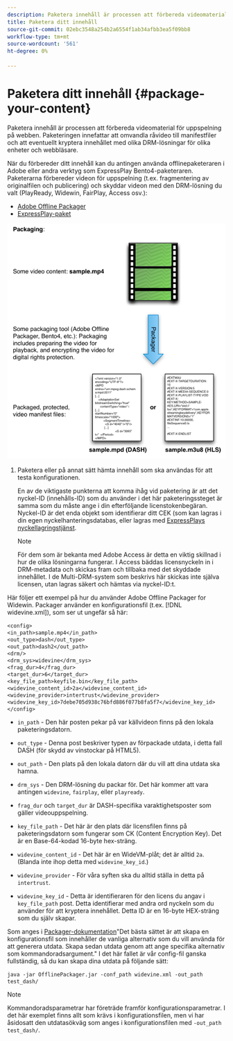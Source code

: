 ```yaml
---
description: Paketera innehåll är processen att förbereda videomaterial för uppspelning på webben. Paketeringen innefattar att omvandla råvideo till manifestfiler och att eventuellt kryptera innehållet med olika DRM-lösningar för olika enheter och webbläsare.
title: Paketera ditt innehåll
source-git-commit: 02ebc3548a254b2a6554f1ab34afbb3ea5f09bb8
workflow-type: tm+mt
source-wordcount: '561'
ht-degree: 0%

---
```


# Paketera ditt innehåll {#package-your-content}

Paketera innehåll är processen att förbereda videomaterial för uppspelning på webben. Paketeringen innefattar att omvandla råvideo till manifestfiler och att eventuellt kryptera innehållet med olika DRM-lösningar för olika enheter och webbläsare.

När du förbereder ditt innehåll kan du antingen använda offlinepaketeraren i Adobe eller andra verktyg som ExpressPlay Bento4-paketeraren. Paketerarna förbereder videon för uppspelning (t.ex. fragmentering av originalfilen och publicering) och skyddar videon med den DRM-lösning du valt (PlayReady, Widewin, FairPlay, Access osv.):

* [Adobe Offline Packager](https://helpx.adobe.com/content/dam/help/en/primetime/guides/offline_packager_getting_started.pdf)
* [ExpressPlay-paket](https://www.expressplay.com/developer/packaging-tools/)

<!--<a id="fig_jbn_fw5_xw"></a>-->

![](assets/pkg_lic_play_web.png)

1. Paketera eller på annat sätt hämta innehåll som ska användas för att testa konfigurationen.

   En av de viktigaste punkterna att komma ihåg vid paketering är att det nyckel-ID (innehålls-ID) som du använder i det här paketeringssteget är samma som du måste ange i din efterföljande licenstokenbegäran. Nyckel-ID är det enda objekt som identifierar ditt CEK (som kan lagras i din egen nyckelhanteringsdatabas, eller lagras med [ExpressPlays nyckellagringstjänst](https://www.expressplay.com/developer/key-storage/).

   >[!NOTE]
   >
   >För dem som är bekanta med Adobe Access är detta en viktig skillnad i hur de olika lösningarna fungerar. I Access bäddas licensnyckeln in i DRM-metadata och skickas fram och tillbaka med det skyddade innehållet. I de Multi-DRM-system som beskrivs här skickas inte själva licensen, utan lagras säkert och hämtas via nyckel-ID:t.

<!--<a id="example_52AF76B730174B79B6088280FCDF126D"></a>-->

Här följer ett exempel på hur du använder Adobe Offline Packager for Widewin. Packager använder en konfigurationsfil (t.ex. [!DNL widevine.xml]), som ser ut ungefär så här:

```
<config> 
<in_path>sample.mp4</in_path> 
<out_type>dash</out_type> 
<out_path>dash2</out_path> 
<drm/> 
<drm_sys>widevine</drm_sys> 
<frag_dur>4</frag_dur> 
<target_dur>6</target_dur> 
<key_file_path>keyfile.bin</key_file_path> 
<widevine_content_id>2a</widevine_content_id> 
<widevine_provider>intertrust</widevine_provider> 
<widevine_key_id>7debe705d938c76bfd886f077b8fa5f7</widevine_key_id> 
</config>
```

* `in_path` - Den här posten pekar på var källvideon finns på den lokala paketeringsdatorn.
* `out_type` - Denna post beskriver typen av förpackade utdata, i detta fall DASH (för skydd av vinstockar på HTML5).
* `out_path` - Den plats på den lokala datorn där du vill att dina utdata ska hamna.
* `drm_sys` - Den DRM-lösning du packar för. Det här kommer att vara antingen `widevine`, `fairplay`, eller `playready`.

* `frag_dur` och `target_dur` är DASH-specifika varaktighetsposter som gäller videouppspelning.

* `key_file_path` - Det här är den plats där licensfilen finns på paketeringsdatorn som fungerar som CK (Content Encryption Key). Det är en Base-64-kodad 16-byte hex-sträng.
* `widevine_content_id` - Det här är en WideVM-plåt; det är alltid `2a`. (Blanda inte ihop detta med `widevine_key_id`.)

* `widevine_provider` - För våra syften ska du alltid ställa in detta på `intertrust`.

* `widevine_key_id` - Detta är identifieraren för den licens du angav i `key_file_path` post. Detta identifierar med andra ord nyckeln som du använder för att kryptera innehållet. Detta ID är en 16-byte HEX-sträng som du själv skapar.

Som anges i [Packager-dokumentation](https://helpx.adobe.com/content/dam/help/en/primetime/guides/offline_packager_getting_started.pdf)&quot;Det bästa sättet är att skapa en konfigurationsfil som innehåller de vanliga alternativ som du vill använda för att generera utdata. Skapa sedan utdata genom att ange specifika alternativ som kommandoradsargument.&quot; I det här fallet är vår config-fil ganska fullständig, så du kan skapa dina utdata på följande sätt:

```
java -jar OfflinePackager.jar -conf_path widevine.xml -out_path test_dash/ 
```

>[!NOTE]
>
>Kommandoradsparametrar har företräde framför konfigurationsparametrar. I det här exemplet finns allt som krävs i konfigurationsfilen, men vi har åsidosatt den utdatasökväg som anges i konfigurationsfilen med `-out_path test_dash/`.
